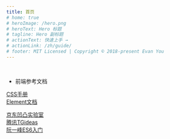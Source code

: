 ```yaml
---
title: 首页
# home: true
# heroImage: /hero.png
# heroText: Hero 标题
# tagline: Hero 副标题
# actionText: 快速上手 →
# actionLink: /zh/guide/
# footer: MIT Licensed | Copyright © 2018-present Evan You
---
```


<printer-page />

<Vssue />

<br>

- 前端参考文档   

[CSS手册](http://css.doyoe.com/)   
[Element文档](https://element.eleme.cn/#/zh-CN/component/installation)   
   
[京东凹凸实验室](https://guide.aotu.io)   
[腾讯TGideas](https://tgideas.qq.com/doc/index.html)   
[阮一峰ES6入门](https://es6.ruanyifeng.com/#docs/style)   
